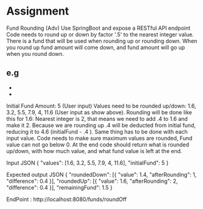 # Assignment

Fund Rounding (Adv)
Use SpringBoot and expose a RESTful API endpoint
Code needs to round up or down by factor '.5' to the nearest integer value. There is a fund that
will be used when rounding up or rounding down. When you round up fund amount will come
down, and fund amount will go up when you round down.

e.g
-
-
-
Initial Fund Amount: 5 (User input)
Values need to be rounded up/down: 1.6, 3.2, 5.5, 7.9, 4, 11.6 (User input as show
above). Rounding will be done like this for 1.6: Nearest integer is 2, that means we need
to add .4 to 1.6 and make it 2. Because we are rounding up .4 will be deducted from
initial fund, reducing it to 4.6 (initialFund - .4 ).
Same thing has to be done with each input value.
Code needs to make sure maximum values are rounded, Fund value can not go below 0.
At the end code should return what is rounded up/down, with how much value, and what fund
value is left at the end.


Input JSON
{
"values": [1.6, 3.2, 5.5, 7.9, 4, 11.6],
"initialFund": 5
}


Expected output JSON
{
  "roundedDown": [{
  "value": 1.4,
  "afterRounding": 1,
  "difference": 0.4
  }],
  "roundedUp": [{
  "value": 1.6,
  "afterRounding": 2,
  "difference": 0.4
  }],
  "remainingFund": 1.5
}

EndPoint : http://localhost:8080/funds/roundOff

